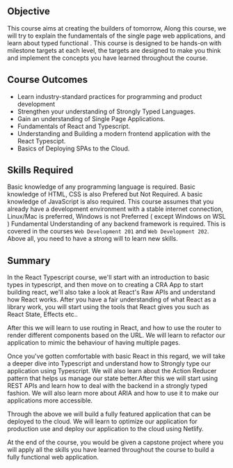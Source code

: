 ## Objective

This course aims at creating the builders of tomorrow, Along this course, we will try to explain the fundamentals of the single page web applications, and learn about typed functional . This course is designed to be hands-on with milestone targets at each level, the targets are designed to make you think and implement the concepts you have learned throughout the course.

## Course Outcomes

- Learn industry-standard practices for programming and product development
- Strengthen your understanding of Strongly Typed Languages.
- Gain an understanding of Single Page Applications.
- Fundamentals of React and Typescript.
- Understanding and Building a modern frontend application with the React Typescipt.
- Basics of Deploying SPAs to the Cloud.

## Skills Required

Basic knowledge of any programming language is required. Basic knowledge of HTML, CSS is also Prefered but Not Required. A basic knowledge of JavaScript is also required.
This course assumes that you already have a development environment with a stable internet connection, Linux/Mac is preferred, Windows is not Preferred ( except Windows on WSL )
Fundamental Understanding of any backend framework is required. This is covered in the courses `Web Development 201` and `Web Development 202`. Above all, you need to have a strong will to learn new skills.


## Summary

In the React Typescript course, we'll start with an introduction to basic types in typescript, and then move on to creating a CRA App to start building react, we'll also take a look at React's Raw APIs and understand how React works. After you have a fair understanding of what React as a library work, you will start using the tools that React gives you such as React State, Effects etc.. 

After this we will learn to use routing in React, and how to use the router to render different components based on the URL. We will learn to refactor our application to mimic the behaviour of having multiple pages.

Once you've gotten comfortable with basic React in this regard, we will take a deeper dive into Typescript and understand how to Strongly type our application using Typescript. We will also learn about the Action Reducer pattern that helps us manage our state better.After this we will start using REST APIs and learn how to deal with the backend in a strongly typed fashion. We will also learn more about ARIA and how to use it to make our applications more accessible.

Through the above we will build a fully featured application that can be deployed to the cloud. We will learn to optimize our application for production use and deploy our application to the cloud using Netlify.

At the end of the course, you would be given a capstone project where you will apply all the skills you have learned throughout the course to build a fully functional web application.